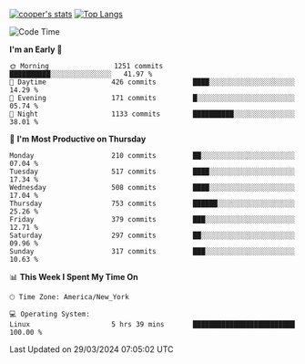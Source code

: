 [![cooper's stats](https://github-readme-stats-dwoluvhms-coopjz.vercel.app/api?username=coopjz&count_private=true)](https://github.com/coopjz/github-readme-stats)
[![Top Langs](https://github-readme-stats-dwoluvhms-coopjz.vercel.app/api/top-langs/?username=coopjz&count_private=true&langs_count=8&layout=compact)](https://github.com/coopjz/github-readme-stats)
<!--START_SECTION:waka-->
![Code Time](http://img.shields.io/badge/Code%20Time-7%20hrs%2037%20mins-blue)

**I'm an Early 🐤** 

```text
🌞 Morning                1251 commits        ██████████░░░░░░░░░░░░░░░   41.97 % 
🌆 Daytime                426 commits         ████░░░░░░░░░░░░░░░░░░░░░   14.29 % 
🌃 Evening                171 commits         █░░░░░░░░░░░░░░░░░░░░░░░░   05.74 % 
🌙 Night                  1133 commits        ██████████░░░░░░░░░░░░░░░   38.01 % 
```
📅 **I'm Most Productive on Thursday** 

```text
Monday                   210 commits         ██░░░░░░░░░░░░░░░░░░░░░░░   07.04 % 
Tuesday                  517 commits         ████░░░░░░░░░░░░░░░░░░░░░   17.34 % 
Wednesday                508 commits         ████░░░░░░░░░░░░░░░░░░░░░   17.04 % 
Thursday                 753 commits         ██████░░░░░░░░░░░░░░░░░░░   25.26 % 
Friday                   379 commits         ███░░░░░░░░░░░░░░░░░░░░░░   12.71 % 
Saturday                 297 commits         ██░░░░░░░░░░░░░░░░░░░░░░░   09.96 % 
Sunday                   317 commits         ███░░░░░░░░░░░░░░░░░░░░░░   10.63 % 
```


📊 **This Week I Spent My Time On** 

```text
🕑︎ Time Zone: America/New_York

💻 Operating System: 
Linux                    5 hrs 39 mins       █████████████████████████   100.00 % 
```


 Last Updated on 29/03/2024 07:05:02 UTC
<!--END_SECTION:waka-->

